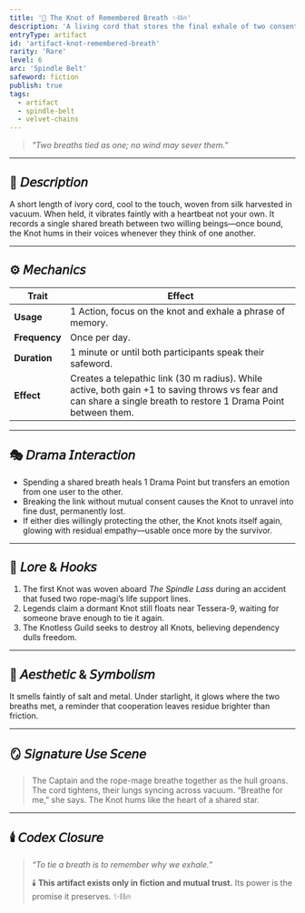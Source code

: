 ```yaml
---
title: '💎 The Knot of Remembered Breath ✨⛓️🔥'
description: 'A living cord that stores the final exhale of two consenting souls.'
entryType: artifact
id: 'artifact-knot-remembered-breath'
rarity: 'Rare'
level: 6
arc: 'Spindle Belt'
safeword: fiction
publish: true
tags:
  - artifact
  - spindle-belt
  - velvet-chains
---
```


> _"Two breaths tied as one; no wind may sever them."_

---

## 🧰 𝘋𝘦𝘴𝘤𝘳𝘪𝘱𝘵𝘪𝘰𝘯

A short length of ivory cord, cool to the touch, woven from silk harvested in vacuum. When held, it
vibrates faintly with a heartbeat not your own. It records a single shared breath between two
willing beings—once bound, the Knot hums in their voices whenever they think of one another.

---

## ⚙️ 𝘔𝘦𝘤𝘩𝘢𝘯𝘪𝘤𝘴

| Trait         | Effect                                                                                                                                                            |
| ------------- | ----------------------------------------------------------------------------------------------------------------------------------------------------------------- |
| **Usage**     | 1 Action, focus on the knot and exhale a phrase of memory.                                                                                                        |
| **Frequency** | Once per day.                                                                                                                                                     |
| **Duration**  | 1 minute or until both participants speak their safeword.                                                                                                         |
| **Effect**    | Creates a telepathic link (30 m radius). While active, both gain +1 to saving throws vs fear and can share a single breath to restore 1 Drama Point between them. |

---

## 🎭 𝘋𝘳𝘢𝘮𝘢 𝘐𝘯𝘵𝘦𝘳𝘢𝘤𝘵𝘪𝘰𝘯

- Spending a shared breath heals 1 Drama Point but transfers an emotion from one user to the other.
- Breaking the link without mutual consent causes the Knot to unravel into fine dust, permanently
  lost.
- If either dies willingly protecting the other, the Knot knots itself again, glowing with residual
  empathy—usable once more by the survivor.

---

## 🔮 𝘓𝘰𝘳𝘦 & 𝘏𝘰𝘰𝘬𝘴

1. The first Knot was woven aboard _The Spindle Lass_ during an accident that fused two rope-magi’s
   life support lines.
2. Legends claim a dormant Knot still floats near Tessera-9, waiting for someone brave enough to tie
   it again.
3. The Knotless Guild seeks to destroy all Knots, believing dependency dulls freedom.

---

## 💋 𝘈𝘦𝘴𝘵𝘩𝘦𝘵𝘪𝘤 & 𝘚𝘺𝘮𝘣𝘰𝘭𝘪𝘴𝘮

It smells faintly of salt and metal. Under starlight, it glows where the two breaths met, a reminder
that cooperation leaves residue brighter than friction.

---

## 🪞 𝘚𝘪𝘨𝘯𝘢𝘵𝘶𝘳𝘦 𝘜𝘴𝘦 𝘚𝘤𝘦𝘯𝘦

> The Captain and the rope-mage breathe together as the hull groans. The cord tightens, their lungs
> syncing across vacuum. “Breathe for me,” she says. The Knot hums like the heart of a shared star.

---

## 🕯️ 𝘊𝘰𝘥𝘦𝘹 𝘊𝘭𝘰𝘴𝘶𝘳𝘦

> _“To tie a breath is to remember why we exhale.”_
>
> 🕯️ **This artifact exists only in fiction and mutual trust.** Its power is the promise it
> preserves. ✨⛓️🔥
